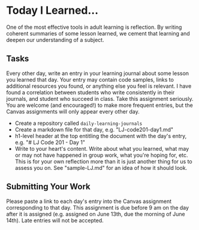 # Today I Learned...

One of the most effective tools in adult learning is reflection. By writing coherent summaries of some lesson learned, we cement that learning and deepen our understanding of a subject.

## Tasks

Every other day, write an entry in your learning journal about some lesson you learned that day. Your entry may contain code samples, links to additional resources you found, or anything else you feel is relevant. I have found a correlation between students who write consistently in their journals, and student who succeed in class. Take this assignment seriously. You are welcome (and encouraged!) to make more frequent entries, but the Canvas assignments will only appear every other day.

- Create a repository called `daily-learning-journals`
- Create a markdown file for that day, e.g. "LJ-code201-day1.md"
- h1-level header at the top entitling the document with the day's entry, e.g. "# LJ Code 201 - Day 1"
- Write to your heart's content. Write about what you learned, what may or may not have happened in group work, what you're hoping for, etc. This is for your own reflection more than it is just another thing for us to assess you on. See "sample-LJ.md" for an idea of how it should look.

## Submitting Your Work

Please paste a link to each day's entry into the Canvas assignment corresponding to that day. This assignment is due before 9 am on the day after it is assigned (e.g. assigned on June 13th, due the morning of June 14th). Late entries will not be accepted.
